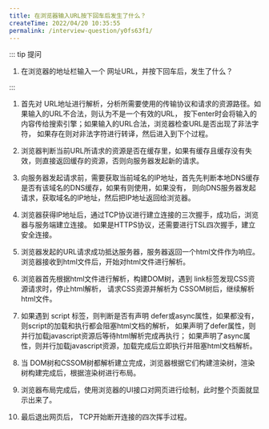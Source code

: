 ```yaml
---
title: 在浏览器输入URL按下回车后发生了什么？
createTime: 2022/04/20 10:35:55
permalink: /interview-question/y0fs63f1/
---
```


::: tip 提问

1. 在浏览器的地址栏输入一个 网址URL，并按下回车后，发生了什么？

:::

1. 首先对 URL地址进行解析，分析所需要使用的传输协议和请求的资源路径。如果输入的URL不合法，则认为不是一个有效的URL，
   按下enter时会将输入的内容传给搜索引擎；如果输入的URL合法，浏览器检查URL是否出现了非法字符，
   如果存在则对非法字符进行转译，然后进入到下个过程。

1. 浏览器判断当前URL所请求的资源是否在缓存里，如果有缓存且缓存没有失效，则直接返回缓存的资源，否则向服务器发起新的请求。

1. 向服务器发起请求前，需要获取当前域名的IP地址，首先先判断本地DNS缓存是否有该域名的DNS缓存，如果有则使用，如果没有，
   则向DNS服务器发起请求，获取域名的IP地址，然后把IP地址返回给浏览器。

1. 浏览器获得IP地址后，通过TCP协议进行建立连接的三次握手，成功后，浏览器与服务端建立连接。
   如果是HTTPS协议，还需要进行TSL四次握手，建立安全连接。

1. 浏览器发起的URL请求成功抵达服务器，服务器返回一个html文件作为响应。浏览器接收到html文件后，开始对html文件进行解析。

1. 浏览器首先根据html文件进行解析，构建DOM树，遇到 link标签发现CSS资源请求时，停止html解析，
   请求CSS资源并解析为 CSSOM树后，继续解析html文件。

1. 如果遇到 script 标签，则判断是否有声明 defer或async属性，如果都没有，则script的加载和执行都会阻塞html文档的解析，
   如果声明了defer属性，则并行加载javascript资源后等待html解析完成再执行；
   如果声明了async属性，则并行加载javascript资源，加载完成后立即执行并阻塞html文档解析。

1. 当 DOM树和CSSOM树都解析建立完成，浏览器根据它们构建渲染树，渲染树构建完成后，根据渲染树进行布局。

1. 浏览器布局完成后，使用浏览器的UI接口对网页进行绘制，此时整个页面就显示出来了。

1. 最后退出网页后， TCP开始断开连接的四次挥手过程。
